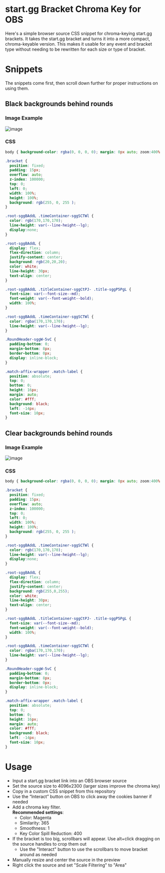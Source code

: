 # start.gg Bracket Chroma Key for OBS
Here's a simple browser source CSS snippet for chroma-keying start.gg brackets. It takes the start.gg bracket and turns it into a more compact, chroma-keyable version. This makes it usable for any event and bracket type without needing to be rewritten for each size or type of bracket.

# Snippets
The snippets come first, then scroll down further for proper instructions on using them.
## Black backgrounds behind rounds
### Image Example
![image](https://user-images.githubusercontent.com/22358804/202442612-8684abba-1efc-4e65-8c92-772fdce815e6.png)
### CSS
```css
body { background-color: rgba(0, 0, 0, 0); margin: 0px auto; zoom:400% }

.bracket {
  position: fixed;
  padding: 15px;
  overflow: auto;
  z-index: 100000;
  top: 0;
  left: 0;
  width: 100%;
  height: 100%;
  background: rgb(255, 0, 255 );
}

.root-sggBAddL .timeContainer-sggSCTWl {
  color: rgb(170,170,170);
  line-height: var(--line-height--lg);
  display:none;
}

.root-sggBAddL {
  display: flex;
  flex-direction: column;
  justify-content: center;
  background: rgb(20,20,20);
  color: white;
  line-height: 30px;
  text-align: center;
}

.root-sggBAddL .titleContainer-sggCtPJ- .title-sggP5PgL {
  font-size: var(--font-size--md);
  font-weight: var(--font-weight--bold);
  width: 100%;
}

.root-sggBAddL .timeContainer-sggSCTWl {
  color: rgba(170,170,170);
  line-height: var(--line-height--lg);
}

.RoundHeader-sggW-5vC {
  padding-bottom: 0;
  margin-bottom: 8px;
  border-bottom: 0px;
  display: inline-block;
}

.match-affix-wrapper .match-label {
  position: absolute;
  top: 0;
  bottom: 0;
  height: 16px;
  margin: auto;
  color: #fff;
  background: black;
  left: -14px;
  font-size: 10px;
}
```
## Clear backgrounds behind rounds
### Image Example
![image](https://user-images.githubusercontent.com/22358804/202442883-a4a8cb5d-aa3e-4c4f-bff8-30f0afa02d24.png)
### CSS
```css
body { background-color: rgba(0, 0, 0, 0); margin: 0px auto; zoom:400% }

.bracket {
  position: fixed;
  padding: 15px;
  overflow: auto;
  z-index: 100000;
  top: 0;
  left: 0;
  width: 100%;
  height: 100%;
  background: rgb(255, 0, 255 );
}

.root-sggBAddL .timeContainer-sggSCTWl {
  color: rgb(170,170,170);
  line-height: var(--line-height--lg);
  display:none;
}

.root-sggBAddL {
  display: flex;
  flex-direction: column;
  justify-content: center;
  background: rgb(255,0,255);
  color: white;
  line-height: 30px;
  text-align: center;
}

.root-sggBAddL .titleContainer-sggCtPJ- .title-sggP5PgL {
  font-size: var(--font-size--md);
  font-weight: var(--font-weight--bold);
  width: 100%;
}

.root-sggBAddL .timeContainer-sggSCTWl {
  color: rgba(170,170,170);
  line-height: var(--line-height--lg);
}

.RoundHeader-sggW-5vC {
  padding-bottom: 0;
  margin-bottom: 8px;
  border-bottom: 0px;
  display: inline-block;
}

.match-affix-wrapper .match-label {
  position: absolute;
  top: 0;
  bottom: 0;
  height: 16px;
  margin: auto;
  color: #fff;
  background: black;
  left: -14px;
  font-size: 10px;
}
```
# Usage

- Input a start.gg bracket link into an OBS browser source 
- Set the source size to 4096x2300 (larger sizes improve the chroma key)
- Copy in a custom CSS snippet from this repository
- Use the “Interact” button on OBS to click away the cookies banner if needed
- Add a chroma key filter. \
  **Recommended settings**:
  - Color: Magenta
  - Similarity: 365
  - Smoothness: 1
  - Key Color Spill Reduction: 400
- If the bracket is too big, scrollbars will appear. Use alt+click dragging on the source handles to crop them out
  - Use the "Interact" button to use the scrollbars to move bracket around as needed
- Manually resize and center the source in the preview
- Right click the source and set "Scale Filtering" to "Area"
